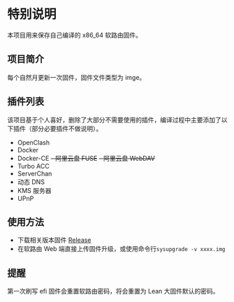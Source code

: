# 特别说明

本项目用来保存自己编译的 x86_64 软路由固件。

## 项目简介

每个自然月更新一次固件，固件文件类型为 imge。

## 插件列表

该项目基于个人喜好，删除了大部分不需要使用的插件，编译过程中主要添加了以下插件（部分必要插件不做说明）。

- OpenClash
- Docker
- Docker-CE
~~- 阿里云盘 FUSE~~
~~- 阿里云盘 WebDAV~~
- Turbo ACC
- ServerChan
- 动态 DNS
- KMS 服务器
- UPnP


## 使用方法

- 下载相关版本固件 [Release](https://github.com/brick713/OpenWRT_X86_64/releases)
- 在软路由 Web 端直接上传固件升级，或使用命令行`sysupgrade -v xxxx.img`


## 提醒

第一次刷写 efi 固件会重置软路由密码，将会重置为 Lean 大固件默认的密码。
